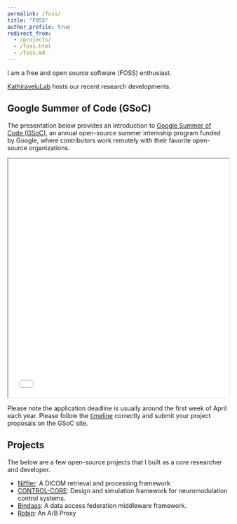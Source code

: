 ```yaml
---
permalink: /foss/
title: "FOSS"
author_profile: true
redirect_from: 
  - /projects/
  - /foss.html
  - /foss.md
---
```


I am a free and open source software (FOSS) enthusiast. 

[KathiraveluLab](https://github.com/kathiravelulab/) hosts our recent research developments.

## Google Summer of Code (GSoC)

The presentation below provides an introduction to [Google Summer of Code (GSoC)](https://summerofcode.withgoogle.com/), an annual open-source summer internship program funded by Google, where contributors work remotely with their favorite open-source organizations.

<iframe src="../files/GSoC.pdf" width="100%" height="545px"></iframe>

Please note the application deadline is usually around the first week of April each year. Please follow the [timeline](https://developers.google.com/open-source/gsoc/timeline) correctly and submit your project proposals on the GSoC site.


## Projects

The below are a few open-source projects that I built as a core researcher and developer.

* [Niffler](https://github.com/Emory-HITI/Niffler/): A DICOM retrieval and processing framework
* [CONTROL-CORE](https://github.com/ControlCore-Project/): Design and simulation framework for neuromodulation control systems.
* [Bindaas](https://github.com/sharmalab/bindaas/): A data access federation middleware framework.
* [Robin](https://github.com/KathiraveluLab/robin/): An A/B Proxy
